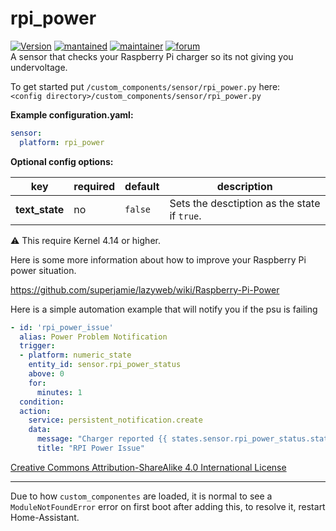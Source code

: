 # rpi_power

[![Version](https://img.shields.io/badge/version-0.0.7-green.svg?style=for-the-badge)](#) [![mantained](https://img.shields.io/maintenance/yes/2018.svg?style=for-the-badge)](#) [![maintainer](https://img.shields.io/badge/maintainer-Peter%20Skopa%20%40swetoast-blue.svg?style=for-the-badge)](#) [![forum](https://img.shields.io/badge/forum-visit-orange.svg?style=for-the-badge)](https://community.home-assistant.io/t/raspberry-pi-power-sensor-updated-2018-07-03/58155)   
A sensor that checks your Raspberry Pi charger so its not giving you undervoltage.

To get started put `/custom_components/sensor/rpi_power.py` here:  
`<config directory>/custom_components/sensor/rpi_power.py`  

**Example configuration.yaml:**

```yaml
sensor:
  platform: rpi_power
```

**Optional config options:**  

| key | required | default | description
| --- | --- | --- | ---
| **text_state** | no | `false` | Sets the desctiption as the state if `true`.

⚠️ This require Kernel 4.14 or higher.

Here is some more information about how to improve your Raspberry Pi power situation.

https://github.com/superjamie/lazyweb/wiki/Raspberry-Pi-Power

Here is a simple automation example that will notify you if the psu is failing 

```yaml
- id: 'rpi_power_issue'
  alias: Power Problem Notification
  trigger:
  - platform: numeric_state
    entity_id: sensor.rpi_power_status
    above: 0
    for:
      minutes: 1
  condition:
  action:
    service: persistent_notification.create
    data:
      message: "Charger reported {{ states.sensor.rpi_power_status.state }}"
      title: "RPI Power Issue"
```

[Creative Commons Attribution-ShareAlike 4.0 International License](https://creativecommons.org/licenses/by-sa/4.0/)  
***
Due to how `custom_componentes` are loaded, it is normal to see a `ModuleNotFoundError` error on first boot after adding this, to resolve it, restart Home-Assistant.
